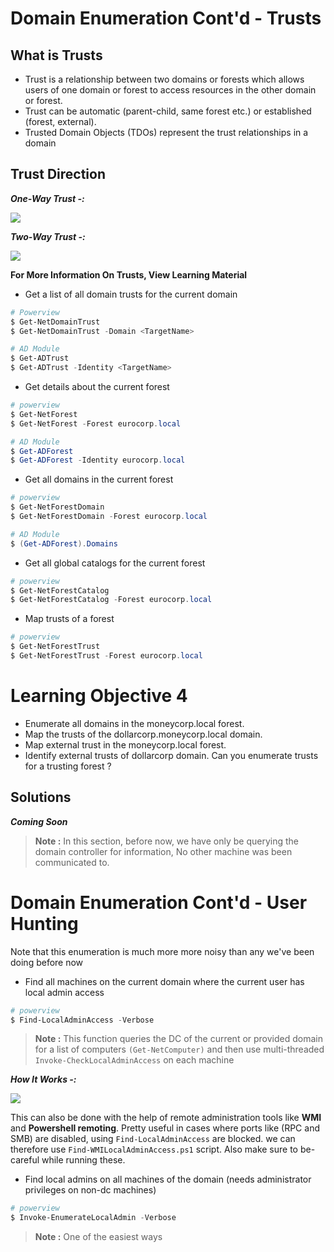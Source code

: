 # **Domain Enumeration Cont'd - Trusts**

## **What is Trusts**

- Trust is a relationship between two domains or forests which allows users of one domain or forest to access resources in the other domain or forest.
- Trust can be automatic (parent-child, same forest etc.) or established (forest, external).
- Trusted Domain Objects (TDOs) represent the trust relationships in a domain

## **Trust Direction**

**_One-Way Trust -:_**

![](https://i.imgur.com/rty5NIl.png)

**_Two-Way Trust -:_**

![](https://i.imgur.com/XJ1nq9T.png)


**For More Information On Trusts, View Learning Material**

- Get a list of all domain trusts for the current domain

```powershell
# Powerview
$ Get-NetDomainTrust
$ Get-NetDomainTrust -Domain <TargetName>

# AD Module
$ Get-ADTrust
$ Get-ADTrust -Identity <TargetName>
```


- Get details about the current forest

```powershell
# powerview
$ Get-NetForest
$ Get-NetForest -Forest eurocorp.local

# AD Module
$ Get-ADForest
$ Get-ADForest -Identity eurocorp.local
```


- Get all domains in the current forest

```powershell
# powerview
$ Get-NetForestDomain
$ Get-NetForestDomain -Forest eurocorp.local

# AD Module
$ (Get-ADForest).Domains
```

- Get all global catalogs for the current forest

```powershell
# powerview
$ Get-NetForestCatalog
$ Get-NetForestCatalog -Forest eurocorp.local
```

- Map trusts of a forest

```powershell
# powerview
$ Get-NetForestTrust
$ Get-NetForestTrust -Forest eurocorp.local
```


# **Learning Objective 4**

- Enumerate all domains in the moneycorp.local forest.
- Map the trusts of the dollarcorp.moneycorp.local domain.
- Map external trust in the moneycorp.local forest.
- Identify external trusts of dollarcorp domain. Can you enumerate trusts for a trusting forest ?


## **Solutions**

**_Coming Soon_**

> **Note :** In this section, before now, we have only be querying the domain controller for information, No other machine was been communicated to.




# **Domain Enumeration Cont'd - User Hunting**

Note that this enumeration is much more more noisy than any we've been doing before now 


- Find all machines on the current domain where the current user has local admin access

```powershell
# powerview
$ Find-LocalAdminAccess -Verbose
```

> **Note :** This function queries the DC of the current or provided domain for a list of computers `(Get-NetComputer)` and then use multi-threaded `Invoke-CheckLocalAdminAccess` on each machine

**_How It Works -:_**

![](https://i.imgur.com/QdFG3nS.png)


This can also be done with the help of remote administration tools like **WMI** and **Powershell remoting**. Pretty useful in cases where ports like (RPC and SMB) are disabled, using `Find-LocalAdminAccess` are blocked. we can therefore use `Find-WMILocalAdminAccess.ps1` script. Also make sure to be-careful while running these.


- Find local admins on all machines of the domain (needs administrator privileges on non-dc machines)


```powershell
# powerview
$ Invoke-EnumerateLocalAdmin -Verbose
```


> **Note :** One of the easiest ways 